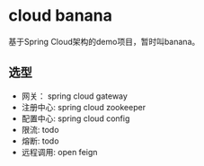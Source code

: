 # cloud banana

基于Spring Cloud架构的demo项目，暂时叫banana。

## 选型

- 网关： spring cloud gateway
- 注册中心: spring cloud zookeeper
- 配置中心: spring cloud config
- 限流: todo
- 熔断: todo
- 远程调用: open feign